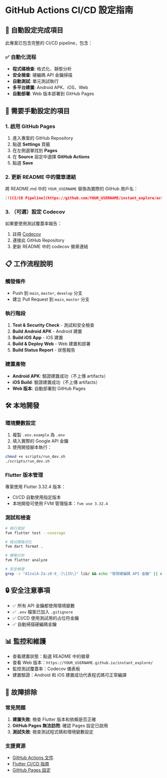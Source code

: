 # GitHub Actions CI/CD 設定指南

## 🚀 自動設定完成項目

此專案已包含完整的 CI/CD pipeline，包含：

### ✅ 自動化流程
- **程式碼檢查**: 格式化、靜態分析
- **安全檢查**: 硬編碼 API 金鑰掃描
- **自動測試**: 單元測試執行
- **多平台建置**: Android APK、iOS、Web
- **自動部署**: Web 版本部署到 GitHub Pages

## 🔧 需要手動設定的項目

### 1. 啟用 GitHub Pages
1. 進入專案的 GitHub Repository
2. 點選 **Settings** 頁籤
3. 在左側選單找到 **Pages**
4. 在 **Source** 設定中選擇 **GitHub Actions**
5. 點選 **Save**

### 2. 更新 README 中的徽章連結
將 README.md 中的 `YOUR_USERNAME` 替換為實際的 GitHub 用戶名：
```markdown
[![CI/CD Pipeline](https://github.com/YOUR_USERNAME/instant_explore/actions/workflows/ci.yml/badge.svg)](https://github.com/YOUR_USERNAME/instant_explore/actions/workflows/ci.yml)
```

### 3. （可選）設定 Codecov
如果要使用測試覆蓋率報告：
1. 註冊 [Codecov](https://codecov.io/)
2. 連接此 GitHub Repository
3. 更新 README 中的 codecov 徽章連結

## 📋 工作流程說明

### 觸發條件
- Push 到 `main`, `master`, `develop` 分支
- 建立 Pull Request 到 `main`, `master` 分支

### 執行階段
1. **Test & Security Check** - 測試和安全檢查
2. **Build Android APK** - Android 建置
3. **Build iOS App** - iOS 建置
4. **Build & Deploy Web** - Web 建置和部署
5. **Build Status Report** - 狀態報告

### 建置產物
- **Android APK**: 驗證建置成功（不上傳 artifacts）
- **iOS Build**: 驗證建置成功（不上傳 artifacts）
- **Web 版本**: 自動部署到 GitHub Pages

## 🛠️ 本地開發

### 環境變數設定
1. 複製 `.env.example` 為 `.env`
2. 填入實際的 Google API 金鑰
3. 使用開發腳本執行：
```bash
chmod +x scripts/run_dev.sh
./scripts/run_dev.sh
```

### Flutter 版本管理
專案使用 Flutter 3.32.4 版本：
- CI/CD 自動使用指定版本
- 本地開發可使用 FVM 管理版本：`fvm use 3.32.4`

### 測試和檢查
```bash
# 執行測試
fvm flutter test --coverage

# 程式碼格式化
fvm dart format .

# 靜態分析
fvm flutter analyze

# 安全檢查
grep -r "AIza[A-Za-z0-9_-]\{35\}" lib/ && echo "發現硬編碼 API 金鑰" || echo "安全檢查通過"
```

## 🔒 安全注意事項

- ✅ 所有 API 金鑰都使用環境變數
- ✅ `.env` 檔案已加入 `.gitignore`
- ✅ CI/CD 使用測試用的占位符金鑰
- ✅ 自動掃描硬編碼金鑰

## 📊 監控和維護

- 查看建置狀態：點選 README 中的徽章
- 查看 Web 版本：`https://YOUR_USERNAME.github.io/instant_explore/`
- 監控測試覆蓋率：Codecov 儀表板
- 建置驗證：Android 和 iOS 建置成功代表程式碼可正常編譯

## 🐛 故障排除

### 常見問題
1. **建置失敗**: 檢查 Flutter 版本和依賴是否正確
2. **GitHub Pages 無法訪問**: 確認 Pages 設定已啟用
3. **測試失敗**: 檢查測試程式碼和環境變數設定

### 支援資源
- [GitHub Actions 文件](https://docs.github.com/en/actions)
- [Flutter CI/CD 指南](https://docs.flutter.dev/deployment/ci)
- [GitHub Pages 設定](https://docs.github.com/en/pages)